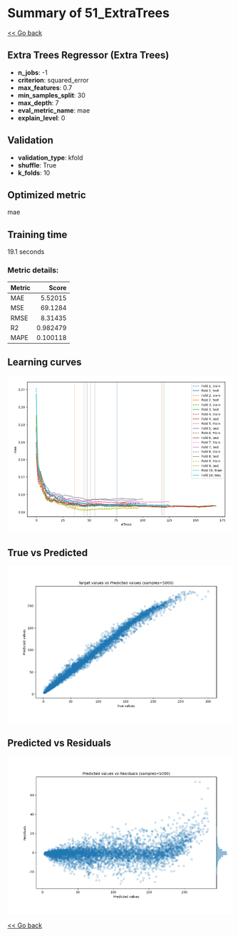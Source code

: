 # Summary of 51_ExtraTrees

[<< Go back](../README.md)


## Extra Trees Regressor (Extra Trees)
- **n_jobs**: -1
- **criterion**: squared_error
- **max_features**: 0.7
- **min_samples_split**: 30
- **max_depth**: 7
- **eval_metric_name**: mae
- **explain_level**: 0

## Validation
 - **validation_type**: kfold
 - **shuffle**: True
 - **k_folds**: 10

## Optimized metric
mae

## Training time

19.1 seconds

### Metric details:
| Metric   |     Score |
|:---------|----------:|
| MAE      |  5.52015  |
| MSE      | 69.1284   |
| RMSE     |  8.31435  |
| R2       |  0.982479 |
| MAPE     |  0.100118 |



## Learning curves
![Learning curves](learning_curves.png)
## True vs Predicted

![True vs Predicted](true_vs_predicted.png)


## Predicted vs Residuals

![Predicted vs Residuals](predicted_vs_residuals.png)



[<< Go back](../README.md)
